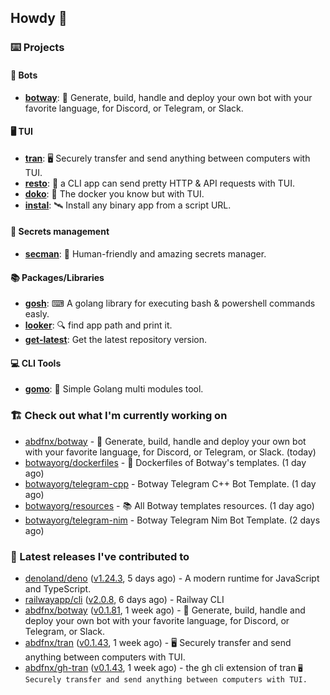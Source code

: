 ## Howdy 👋

### ⌨️ Projects

#### 🤖 Bots

- [**botway**](https://github.com/abdfnx/botway): 🤖 Generate, build, handle and deploy your own bot with your favorite language, for Discord, or Telegram, or Slack.

#### 🖥 TUI

- [**tran**](https://github.com/abdfnx/tran): 🖥 Securely transfer and send anything between computers with TUI.
- [**resto**](https://github.com/abdfnx/resto): 🔗 a CLI app can send pretty HTTP & API requests with TUI.
- [**doko**](https://github.com/abdfnx/doko): 🐳 The docker you know but with TUI.
- [**instal**](https://github.com/abdfnx/instal): 🛰️ Install any binary app from a script URL.

#### 🔐 Secrets management

- [**secman**](https://github.com/scmn-dev/secman): 👊 Human-friendly and amazing secrets manager.

#### 📚 Packages/Libraries

- [**gosh**](https://github.com/abdfnx/gosh): ⌨ A golang library for executing bash & powershell commands easly.
- [**looker**](https://github.com/abdfnx/looker): 🔍 find app path and print it.
- [**get-latest**](https://github.com/scmn-dev/get-latest): Get the latest repository version.

#### 💻 CLI Tools 

- [**gomo**](https://github.com/abdfnx/gomo): 📐 Simple Golang multi modules tool.

### 🏗️ Check out what I'm currently working on


- [abdfnx/botway](https://github.com/abdfnx/botway) - 🤖 Generate, build, handle and deploy your own bot with your favorite language, for Discord, or Telegram, or Slack. (today)
- [botwayorg/dockerfiles](https://github.com/botwayorg/dockerfiles) - 🐋 Dockerfiles of Botway&#39;s templates. (1 day ago)
- [botwayorg/telegram-cpp](https://github.com/botwayorg/telegram-cpp) - Botway Telegram C&#43;&#43; Bot Template. (1 day ago)
- [botwayorg/resources](https://github.com/botwayorg/resources) - 📚 All Botway templates resources. (1 day ago)
- [botwayorg/telegram-nim](https://github.com/botwayorg/telegram-nim) - Botway Telegram Nim Bot Template. (2 days ago)

### 🔭 Latest releases I've contributed to

- [denoland/deno](https://github.com/denoland/deno) ([v1.24.3](https://github.com/denoland/deno/releases/tag/v1.24.3), 5 days ago) - A modern runtime for JavaScript and TypeScript.
- [railwayapp/cli](https://github.com/railwayapp/cli) ([v2.0.8](https://github.com/railwayapp/cli/releases/tag/v2.0.8), 6 days ago) - Railway CLI
- [abdfnx/botway](https://github.com/abdfnx/botway) ([v0.1.81](https://github.com/abdfnx/botway/releases/tag/v0.1.81), 1 week ago) - 🤖 Generate, build, handle and deploy your own bot with your favorite language, for Discord, or Telegram, or Slack.
- [abdfnx/tran](https://github.com/abdfnx/tran) ([v0.1.43](https://github.com/abdfnx/tran/releases/tag/v0.1.43), 1 week ago) - 🖥 Securely transfer and send anything between computers with TUI.
- [abdfnx/gh-tran](https://github.com/abdfnx/gh-tran) ([v0.1.43](https://github.com/abdfnx/gh-tran/releases/tag/v0.1.43), 1 week ago) - the gh cli extension of tran `🖥 Securely transfer and send anything between computers with TUI.`
